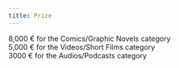 ```yaml
---
title: Prize
---
```


8,000 € for the Comics/Graphic Novels category  
5,000 € for the Videos/Short Films category  
3000 € for the Audios/Podcasts category

